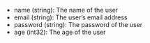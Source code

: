 * name (string): The name of the user
* email (string): The user’s email address
* password (string): The password of the user
* age (int32): The age of the user